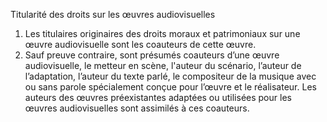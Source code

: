 Titularité des droits sur les œuvres audiovisuelles
1) Les titulaires originaires des droits moraux et patrimoniaux sur une œuvre
audiovisuelle sont les coauteurs de cette œuvre.
2) Sauf preuve contraire, sont présumés coauteurs d’une œuvre audiovisuelle, le
metteur en scène, l'auteur du scénario, l’auteur de l’adaptation, l’auteur du texte
parlé, le compositeur de la musique avec ou sans parole spécialement conçue pour
l’œuvre et le réalisateur. Les auteurs des œuvres préexistantes adaptées ou utilisées
pour les œuvres audiovisuelles sont assimilés à ces coauteurs.